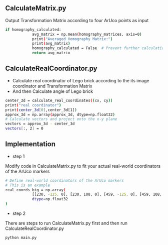 ## CalculateMatrix.py
Output Transformation Matrix according to four ArUco points as input
```bash
if homography_calculated:
            avg_matrix = np.mean(homography_matrices, axis=0)
            print("Averaged Homography Matrix:")
            print(avg_matrix)
            homography_calculated = False  # Prevent further calculation
            return avg_matrix

```

## CalculateRealCoordinator.py
- Calculate real coordinator of Lego brick according to the its image coordinator and Transformation Matrix
- And then Calculate angle of Lego brick 

```bash
center_3d = calculate_real_coordinates((cx, cy))
print("real coordinator")
print(center_3d[0],center_3d[1])
approx_3d = np.array(approx_3d, dtype=np.float32)
# Calculate vectors and project onto the x-y plane
vectors = approx_3d - center_3d
vectors[:, 2] = 0

```

## Implementation

- step 1  

Modify code in CalculateMatrix.py to fit your actual real-world coordinators of the ArUco markers

```bash
# Define real-world coordinators of the ArUco markers
# This is an example
real_coords_big = np.array(
            [[230, -125, 0], [230, 108, 0], [459, -125, 0], [459, 108, 0]],
            dtype=np.float32
)
```

- step 2  

There are steps to run CalculateMatrix.py first and then run CalculateRealCoordinator.py
```bash
python main.py

```